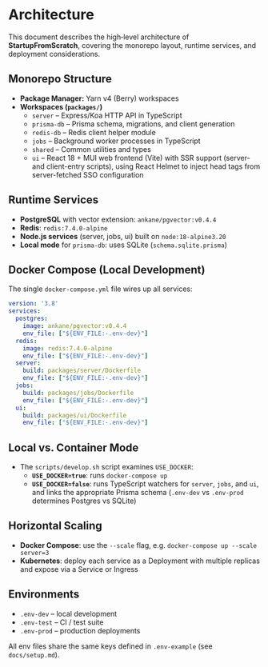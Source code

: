 # Architecture

This document describes the high‑level architecture of **StartupFromScratch**, covering the monorepo layout, runtime services, and deployment considerations.

## Monorepo Structure

- **Package Manager:** Yarn v4 (Berry) workspaces
- **Workspaces (`packages/`)**
  - `server`     – Express/Koa HTTP API in TypeScript
  - `prisma-db`  – Prisma schema, migrations, and client generation
  - `redis-db`   – Redis client helper module
  - `jobs`       – Background worker processes in TypeScript
  - `shared`     – Common utilities and types
  - `ui`         – React 18 + MUI web frontend (Vite) with SSR support (server- and client-entry scripts), using React Helmet to inject head tags from server-fetched SSO configuration

## Runtime Services

- **PostgreSQL** with vector extension: `ankane/pgvector:v0.4.4`
- **Redis**: `redis:7.4.0-alpine`
- **Node.js services** (server, jobs, ui) built on `node:18-alpine3.20`
- **Local mode** for `prisma-db`: uses SQLite (`schema.sqlite.prisma`)

## Docker Compose (Local Development)

The single `docker-compose.yml` file wires up all services:

```yaml
version: '3.8'
services:
  postgres:
    image: ankane/pgvector:v0.4.4
    env_file: ["${ENV_FILE:-.env-dev}"]
  redis:
    image: redis:7.4.0-alpine
    env_file: ["${ENV_FILE:-.env-dev}"]
  server:
    build: packages/server/Dockerfile
    env_file: ["${ENV_FILE:-.env-dev}"]
  jobs:
    build: packages/jobs/Dockerfile
    env_file: ["${ENV_FILE:-.env-dev}"]
  ui:
    build: packages/ui/Dockerfile
    env_file: ["${ENV_FILE:-.env-dev}"]
``` 

## Local vs. Container Mode

- The `scripts/develop.sh` script examines `USE_DOCKER`:  
  - **`USE_DOCKER=true`**: runs `docker-compose up`  
  - **`USE_DOCKER=false`**: runs TypeScript watchers for `server`, `jobs`, and `ui`, and links the appropriate Prisma schema (`.env-dev` vs `.env-prod` determines Postgres vs SQLite)

## Horizontal Scaling

- **Docker Compose**: use the `--scale` flag, e.g. `docker-compose up --scale server=3`  
- **Kubernetes**: deploy each service as a Deployment with multiple replicas and expose via a Service or Ingress

## Environments

- `.env-dev`    – local development  
- `.env-test`   – CI / test suite  
- `.env-prod`   – production deployments  

All env files share the same keys defined in `.env-example` (see `docs/setup.md`). 